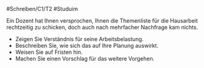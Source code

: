 #Schreiben/C1/T2 #Studuim

Ein Dozent hat Ihnen versprochen, Ihnen die Themenliste für die Hausarbeit rechtzeitig zu schicken, doch auch nach mehrfacher Nachfrage kam nichts.
- Zeigen Sie Verständnis für seine Arbeitsbelastung.
- Beschreiben Sie, wie sich das auf Ihre Planung auswirkt.
- Weisen Sie auf Fristen hin.
- Machen Sie einen Vorschlag für das weitere Vorgehen.